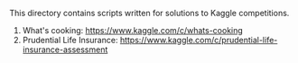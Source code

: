 This directory contains scripts written for solutions to Kaggle competitions.

1. What's cooking: https://www.kaggle.com/c/whats-cooking
2. Prudential Life Insurance: https://www.kaggle.com/c/prudential-life-insurance-assessment
